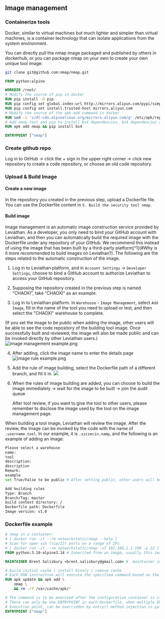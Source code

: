 ## Image management

### Containerize tools

Docker, similar to virtual machines but much lighter and simpler than virtual machines, is a container technology that can isolate applications from the system environment.

You can directly pull the nmap image packaged and published by others in dockerhub, or you can package nmap on your own to create your own unique tool image:

```bash
git clone git@github.com:nmap/nmap.git
```

```dockerfile
FROM python:alpine

WORKDIR /root/
# Modify the source of pip in docker
RUN pip install -U pip
RUN pip config set global.index-url http://mirrors.aliyun.com/pypi/simple
RUN pip config set install.trusted-host mirrors.aliyun.com
# Modify the source of the apk add command in docker
RUN sed -i 's/dl-cdn.alpinelinux.org/mirrors.aliyun.com/g' /etc/apk/repositories
# Add nmap tool and pip to install bs4 dependencies, bs4 dependencies can be replaced with any python dependencies you need to add, otherwise you don't need to add them.
RUN apk add nmap && pip install bs4

ENTRYPOINT ["nmap"] 
```

### Create github repo
Log in to GitHub -> click the + sign in the upper right corner -> click new repository to create a code repository, or choose an old code repository.

### Upload & Build Image
#### Create a new image
In the repository you created in the previous step, upload a Dockerfile file. You can use the Dockerfile content in `5. Build the security tool nmap`.

#### Build image

Image management is an automatic image construction service provided by Leviathan. As a developer, you only need to bind your GitHub account with Leviathan, and then you can automatically build the required image with the Dockerfile under any repository of your GitHub. We recommend this instead of using the image that has been built by a third-party platform[^1](#Why is it more recommended to build images on Leviathan?). The following are the steps related to the automatic construction of the image.

1. Log in to Leviathan platform, and in `Account Settings` -> `Developer Settings`, choose to bind a GitHub account to authorize Leviathan to access your GitHub repository.

2. Supposing the repository created in the previous step is named "CHAOXI", take "CHAOXI" as an example.

3. Log in to Leviathan platform. In `Warehouse` - `Image Management`, select `Add Image`, fill in the name of the tool you need to upload or test, and then select the "CHAOXI" warehouse to complete.

  (If you set the image to be public when adding the image, other users will be able to see the code repository of the building tool image. Once successfully built and reviewed, the image will also be made public and can be invoked directly by other Leviathan users.)![image management example.png](https://levimg.s3.cn-northwest-1.amazonaws.com.cn/x/37c665bb-b577-476e-a202-92f8a5b9fa7e.png)

4. After adding, click the image name to enter the details page![image rule example.png](https://levimg.s3.cn-northwest-1.amazonaws.com.cn/x/0f145a9f-84ab-42ad-a0c2-2a8733c5bcd8.png)

5. Add the rule of image building, select the Dockerfile path of a different branch, and fill it in.
   ![](https://levimg.s3.cn-northwest-1.amazonaws.com.cn/x/16ca2fdb-c90b-4fd2-afcb-a113fe3fed3c.png)

6. When the rules of image building are added, you can choose to build the image immediately -> wait for the image to be built -> join the audit queue

   After tool review, if you want to give the tool to other users, please remember to disclose the image used by the tool on the image management page.

When building a tool image, Leviathan will review the image. After the review, the image can be invoked by the code with the name of `.username.tool`. In our example, it is `.szczecin.namp`, and the following is an example of adding an image:

```bash
Please select a warehouse
name:
tool
description:
description
Remark:
example
set True/False to be public # After setting public, other users will be able to see the code repository of the build tool image

Add building rules
Type: Branch
Branch/Tag: master
build context directory: /
Dockerfile path: Dockerfile
Image version: v1.0
```



### Dockerfile example

```dockerfile
# nmap in a container:
# [ docker run -it --rm networkstatic/nmap --help ]
# Scan for open ssh (tcp/22) ports on a range of IPs
# [ docker run -it --rm networkstatic/nmap -sT 192.168.1.1-100 -p 22 ]
FROM python:3.10-alpine3.14 # Inherited from an image, usually this image contains the tools needed for this project, such as python, note: Dockerfile has and can only inherit one image.

MAINTAINER Brent Salisbury <brent.salisbury@gmail.com> #  maintainer info

# build initial cache | install binary | remove cache
# Each RUN instruction will execute the specified command based on the current image and submit it as a new image. Use \ to wrap a line when the command is long.
RUN apk update && apk add \
	nmap \
	&& rm -rf /var/cache/apk/*

# The command is to be executed after the configuration container is started, and cannot be overridden by the parameters provided by docker run.
# There can only be one ENTRYPOINT in each Dockerfile, when multiple ENTRYPOINTs are specified, only the last one takes effect.
# Execution point, can be overridden by entry() method injection in python code
ENTRYPOINT ["nmap"]
```
